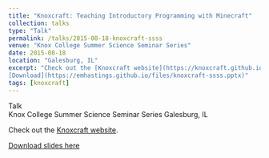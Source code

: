 ```yaml
---
title: "Knoxcraft: Teaching Introductory Programming with Minecraft"
collection: talks
type: "Talk"
permalink: /talks/2015-08-18-knoxcraft-ssss
venue: "Knox College Summer Science Seminar Series"
date: 2015-08-18
location: "Galesburg, IL"
excerpt: "Check out the [Knoxcraft website](https://knoxcraft.github.io/#).  
[Download](https://emhastings.github.io/files/knoxcraft-ssss.pptx)"
tags: [knoxcraft]
---
```


Talk  
Knox College Summer Science Seminar Series
Galesburg, IL

Check out the [Knoxcraft website](https://knoxcraft.github.io/#).

[Download slides here](https://emhastings.github.io/files/knoxcraft-ssss.pptx)
